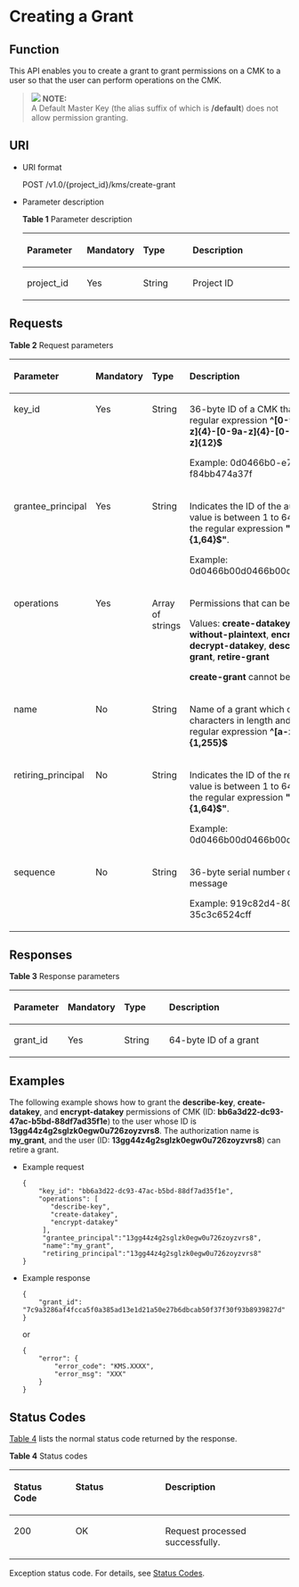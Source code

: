 # Creating a Grant<a name="kms_02_0028"></a>

## Function<a name="en-us_topic_0112992333_section37533920154934"></a>

This API enables you to create a grant to grant permissions on a CMK to a user so that the user can perform operations on the CMK.

>![](/images/icon-note.gif) **NOTE:**   
>A Default Master Key \(the alias suffix of which is  **/default**\) does not allow permission granting.  

## URI<a name="en-us_topic_0112992333_section37627629154934"></a>

-   URI format

    POST /v1.0/\{project\_id\}/kms/create-grant

-   Parameter description

    **Table  1**  Parameter description

    <a name="en-us_topic_0112992333_table38759358154934"></a>
    <table><thead align="left"><tr id="en-us_topic_0112992333_row60644171154934"><th class="cellrowborder" valign="top" width="22.74%" id="mcps1.2.5.1.1"><p id="en-us_topic_0112992333_p13230838154934"><a name="en-us_topic_0112992333_p13230838154934"></a><a name="en-us_topic_0112992333_p13230838154934"></a><strong id="en-us_topic_0112992333_b842352706191249"><a name="en-us_topic_0112992333_b842352706191249"></a><a name="en-us_topic_0112992333_b842352706191249"></a>Parameter</strong></p>
    </th>
    <th class="cellrowborder" valign="top" width="16.919999999999998%" id="mcps1.2.5.1.2"><p id="en-us_topic_0112992333_p65064970154934"><a name="en-us_topic_0112992333_p65064970154934"></a><a name="en-us_topic_0112992333_p65064970154934"></a><strong id="en-us_topic_0112992333_b842352706191255"><a name="en-us_topic_0112992333_b842352706191255"></a><a name="en-us_topic_0112992333_b842352706191255"></a>Mandatory</strong></p>
    </th>
    <th class="cellrowborder" valign="top" width="19.55%" id="mcps1.2.5.1.3"><p id="en-us_topic_0112992333_p35771181154934"><a name="en-us_topic_0112992333_p35771181154934"></a><a name="en-us_topic_0112992333_p35771181154934"></a>Type</p>
    </th>
    <th class="cellrowborder" valign="top" width="40.79%" id="mcps1.2.5.1.4"><p id="en-us_topic_0112992333_p11784586154934"><a name="en-us_topic_0112992333_p11784586154934"></a><a name="en-us_topic_0112992333_p11784586154934"></a>Description</p>
    </th>
    </tr>
    </thead>
    <tbody><tr id="en-us_topic_0112992333_row15027399154934"><td class="cellrowborder" valign="top" width="22.74%" headers="mcps1.2.5.1.1 "><p id="en-us_topic_0112992333_p9259788154934"><a name="en-us_topic_0112992333_p9259788154934"></a><a name="en-us_topic_0112992333_p9259788154934"></a>project_id</p>
    </td>
    <td class="cellrowborder" valign="top" width="16.919999999999998%" headers="mcps1.2.5.1.2 "><p id="en-us_topic_0112992333_p11845378154934"><a name="en-us_topic_0112992333_p11845378154934"></a><a name="en-us_topic_0112992333_p11845378154934"></a>Yes</p>
    </td>
    <td class="cellrowborder" valign="top" width="19.55%" headers="mcps1.2.5.1.3 "><p id="en-us_topic_0112992333_p4386100291125"><a name="en-us_topic_0112992333_p4386100291125"></a><a name="en-us_topic_0112992333_p4386100291125"></a>String</p>
    </td>
    <td class="cellrowborder" valign="top" width="40.79%" headers="mcps1.2.5.1.4 "><p id="en-us_topic_0112992333_p5464351154934"><a name="en-us_topic_0112992333_p5464351154934"></a><a name="en-us_topic_0112992333_p5464351154934"></a>Project ID</p>
    </td>
    </tr>
    </tbody>
    </table>


## Requests<a name="en-us_topic_0112992333_section49179167154934"></a>

**Table  2**  Request parameters

<a name="en-us_topic_0112992333_table5096792154934"></a>
<table><thead align="left"><tr id="en-us_topic_0112992333_row37570371154934"><th class="cellrowborder" valign="top" width="17%" id="mcps1.2.5.1.1"><p id="en-us_topic_0112992333_p114081546134418"><a name="en-us_topic_0112992333_p114081546134418"></a><a name="en-us_topic_0112992333_p114081546134418"></a><strong id="en-us_topic_0112992333_b1636075548"><a name="en-us_topic_0112992333_b1636075548"></a><a name="en-us_topic_0112992333_b1636075548"></a>Parameter</strong></p>
</th>
<th class="cellrowborder" valign="top" width="16%" id="mcps1.2.5.1.2"><p id="en-us_topic_0112992333_p9408546124415"><a name="en-us_topic_0112992333_p9408546124415"></a><a name="en-us_topic_0112992333_p9408546124415"></a><strong id="en-us_topic_0112992333_b1693435514"><a name="en-us_topic_0112992333_b1693435514"></a><a name="en-us_topic_0112992333_b1693435514"></a>Mandatory</strong></p>
</th>
<th class="cellrowborder" valign="top" width="17%" id="mcps1.2.5.1.3"><p id="en-us_topic_0112992333_p164081146134413"><a name="en-us_topic_0112992333_p164081146134413"></a><a name="en-us_topic_0112992333_p164081146134413"></a>Type</p>
</th>
<th class="cellrowborder" valign="top" width="50%" id="mcps1.2.5.1.4"><p id="en-us_topic_0112992333_p10408194611444"><a name="en-us_topic_0112992333_p10408194611444"></a><a name="en-us_topic_0112992333_p10408194611444"></a>Description</p>
</th>
</tr>
</thead>
<tbody><tr id="en-us_topic_0112992333_row3735252154934"><td class="cellrowborder" valign="top" width="17%" headers="mcps1.2.5.1.1 "><p id="en-us_topic_0112992333_p5492758715522"><a name="en-us_topic_0112992333_p5492758715522"></a><a name="en-us_topic_0112992333_p5492758715522"></a>key_id</p>
</td>
<td class="cellrowborder" valign="top" width="16%" headers="mcps1.2.5.1.2 "><p id="en-us_topic_0112992333_p530110015522"><a name="en-us_topic_0112992333_p530110015522"></a><a name="en-us_topic_0112992333_p530110015522"></a>Yes</p>
</td>
<td class="cellrowborder" valign="top" width="17%" headers="mcps1.2.5.1.3 "><p id="en-us_topic_0112992333_p3346736533"><a name="en-us_topic_0112992333_p3346736533"></a><a name="en-us_topic_0112992333_p3346736533"></a>String</p>
</td>
<td class="cellrowborder" valign="top" width="50%" headers="mcps1.2.5.1.4 "><p id="en-us_topic_0112992333_p2673593115522"><a name="en-us_topic_0112992333_p2673593115522"></a><a name="en-us_topic_0112992333_p2673593115522"></a>36-byte ID of a CMK that matches the regular expression <span class="parmvalue" id="en-us_topic_0112992333_parmvalue80435593163333"><a name="en-us_topic_0112992333_parmvalue80435593163333"></a><a name="en-us_topic_0112992333_parmvalue80435593163333"></a><b>^[0-9a-z]{8}-[0-9a-z]{4}-[0-9a-z]{4}-[0-9a-z]{4}-[0-9a-z]{12}$</b></span></p>
<p id="en-us_topic_0112992333_p5898392715522"><a name="en-us_topic_0112992333_p5898392715522"></a><a name="en-us_topic_0112992333_p5898392715522"></a>Example: 0d0466b0-e727-4d9c-b35d-f84bb474a37f</p>
</td>
</tr>
<tr id="en-us_topic_0112992333_row2233745154934"><td class="cellrowborder" valign="top" width="17%" headers="mcps1.2.5.1.1 "><p id="en-us_topic_0112992333_p4383626015522"><a name="en-us_topic_0112992333_p4383626015522"></a><a name="en-us_topic_0112992333_p4383626015522"></a>grantee_principal</p>
</td>
<td class="cellrowborder" valign="top" width="16%" headers="mcps1.2.5.1.2 "><p id="en-us_topic_0112992333_p4822598815522"><a name="en-us_topic_0112992333_p4822598815522"></a><a name="en-us_topic_0112992333_p4822598815522"></a>Yes</p>
</td>
<td class="cellrowborder" valign="top" width="17%" headers="mcps1.2.5.1.3 "><p id="en-us_topic_0112992333_p16572391317"><a name="en-us_topic_0112992333_p16572391317"></a><a name="en-us_topic_0112992333_p16572391317"></a>String</p>
</td>
<td class="cellrowborder" valign="top" width="50%" headers="mcps1.2.5.1.4 "><p id="en-us_topic_0112992333_p1538695162811"><a name="en-us_topic_0112992333_p1538695162811"></a><a name="en-us_topic_0112992333_p1538695162811"></a>Indicates the ID of the authorized user. The value is between 1 to 64 bytes and meets the regular expression <strong id="en-us_topic_0112992333_b112401647135813"><a name="en-us_topic_0112992333_b112401647135813"></a><a name="en-us_topic_0112992333_b112401647135813"></a>"^[a-zA-Z0-9]{1,64}$"</strong>.</p>
<p id="en-us_topic_0112992333_p5880995015522"><a name="en-us_topic_0112992333_p5880995015522"></a><a name="en-us_topic_0112992333_p5880995015522"></a>Example: 0d0466b00d0466b00d0466b00d0466b0</p>
</td>
</tr>
<tr id="en-us_topic_0112992333_row23632615154934"><td class="cellrowborder" valign="top" width="17%" headers="mcps1.2.5.1.1 "><p id="en-us_topic_0112992333_p1108616615530"><a name="en-us_topic_0112992333_p1108616615530"></a><a name="en-us_topic_0112992333_p1108616615530"></a>operations</p>
</td>
<td class="cellrowborder" valign="top" width="16%" headers="mcps1.2.5.1.2 "><p id="en-us_topic_0112992333_p5743624615530"><a name="en-us_topic_0112992333_p5743624615530"></a><a name="en-us_topic_0112992333_p5743624615530"></a>Yes</p>
</td>
<td class="cellrowborder" valign="top" width="17%" headers="mcps1.2.5.1.3 "><p id="en-us_topic_0112992333_p1941514414456"><a name="en-us_topic_0112992333_p1941514414456"></a><a name="en-us_topic_0112992333_p1941514414456"></a>Array of strings</p>
</td>
<td class="cellrowborder" valign="top" width="50%" headers="mcps1.2.5.1.4 "><p id="en-us_topic_0112992333_p34245185181036"><a name="en-us_topic_0112992333_p34245185181036"></a><a name="en-us_topic_0112992333_p34245185181036"></a>Permissions that can be granted</p>
<p id="en-us_topic_0112992333_p58016892181046"><a name="en-us_topic_0112992333_p58016892181046"></a><a name="en-us_topic_0112992333_p58016892181046"></a>Values: <span class="parmname" id="en-us_topic_0112992333_parmname711983078104314"><a name="en-us_topic_0112992333_parmname711983078104314"></a><a name="en-us_topic_0112992333_parmname711983078104314"></a><b>create-datakey</b></span>, <span class="parmname" id="en-us_topic_0112992333_parmname1476402418104314"><a name="en-us_topic_0112992333_parmname1476402418104314"></a><a name="en-us_topic_0112992333_parmname1476402418104314"></a><b>create-datakey-without-plaintext</b></span>, <span class="parmname" id="en-us_topic_0112992333_parmname833542488104314"><a name="en-us_topic_0112992333_parmname833542488104314"></a><a name="en-us_topic_0112992333_parmname833542488104314"></a><b>encrypt-datakey</b></span>, <span class="parmname" id="en-us_topic_0112992333_parmname876101735104314"><a name="en-us_topic_0112992333_parmname876101735104314"></a><a name="en-us_topic_0112992333_parmname876101735104314"></a><b>decrypt-datakey</b></span>, <span class="parmname" id="en-us_topic_0112992333_parmname150410567104314"><a name="en-us_topic_0112992333_parmname150410567104314"></a><a name="en-us_topic_0112992333_parmname150410567104314"></a><b>describe-key</b></span>, <span class="parmname" id="en-us_topic_0112992333_parmname1533829523104314"><a name="en-us_topic_0112992333_parmname1533829523104314"></a><a name="en-us_topic_0112992333_parmname1533829523104314"></a><b>create-grant</b></span>, <span class="parmname" id="en-us_topic_0112992333_parmname1728175126175753"><a name="en-us_topic_0112992333_parmname1728175126175753"></a><a name="en-us_topic_0112992333_parmname1728175126175753"></a><b>retire-grant</b></span></p>
<p id="en-us_topic_0112992333_p2182438615530"><a name="en-us_topic_0112992333_p2182438615530"></a><a name="en-us_topic_0112992333_p2182438615530"></a><span class="parmvalue" id="en-us_topic_0112992333_parmvalue1365452364619"><a name="en-us_topic_0112992333_parmvalue1365452364619"></a><a name="en-us_topic_0112992333_parmvalue1365452364619"></a><b>create-grant</b></span> cannot be the only value.</p>
</td>
</tr>
<tr id="en-us_topic_0112992333_row20487414155231"><td class="cellrowborder" valign="top" width="17%" headers="mcps1.2.5.1.1 "><p id="en-us_topic_0112992333_p517669515530"><a name="en-us_topic_0112992333_p517669515530"></a><a name="en-us_topic_0112992333_p517669515530"></a>name</p>
</td>
<td class="cellrowborder" valign="top" width="16%" headers="mcps1.2.5.1.2 "><p id="en-us_topic_0112992333_p721574715530"><a name="en-us_topic_0112992333_p721574715530"></a><a name="en-us_topic_0112992333_p721574715530"></a>No</p>
</td>
<td class="cellrowborder" valign="top" width="17%" headers="mcps1.2.5.1.3 "><p id="en-us_topic_0112992333_p16985457636"><a name="en-us_topic_0112992333_p16985457636"></a><a name="en-us_topic_0112992333_p16985457636"></a>String</p>
</td>
<td class="cellrowborder" valign="top" width="50%" headers="mcps1.2.5.1.4 "><p id="en-us_topic_0112992333_p4760460115530"><a name="en-us_topic_0112992333_p4760460115530"></a><a name="en-us_topic_0112992333_p4760460115530"></a>Name of a grant which can be 1 to 255 characters in length and matches the regular expression <strong id="en-us_topic_0112992333_b842352706104539"><a name="en-us_topic_0112992333_b842352706104539"></a><a name="en-us_topic_0112992333_b842352706104539"></a>^[a-zA-Z0-9:/_-]{1,255}$</strong></p>
</td>
</tr>
<tr id="en-us_topic_0112992333_row7628893155234"><td class="cellrowborder" valign="top" width="17%" headers="mcps1.2.5.1.1 "><p id="en-us_topic_0112992333_p847179515530"><a name="en-us_topic_0112992333_p847179515530"></a><a name="en-us_topic_0112992333_p847179515530"></a>retiring_principal</p>
</td>
<td class="cellrowborder" valign="top" width="16%" headers="mcps1.2.5.1.2 "><p id="en-us_topic_0112992333_p1731110115530"><a name="en-us_topic_0112992333_p1731110115530"></a><a name="en-us_topic_0112992333_p1731110115530"></a>No</p>
</td>
<td class="cellrowborder" valign="top" width="17%" headers="mcps1.2.5.1.3 "><p id="en-us_topic_0112992333_p31154020414"><a name="en-us_topic_0112992333_p31154020414"></a><a name="en-us_topic_0112992333_p31154020414"></a>String</p>
</td>
<td class="cellrowborder" valign="top" width="50%" headers="mcps1.2.5.1.4 "><p id="en-us_topic_0112992333_p851655562816"><a name="en-us_topic_0112992333_p851655562816"></a><a name="en-us_topic_0112992333_p851655562816"></a>Indicates the ID of the retiring user. The value is between 1 to 64 bytes and meets the regular expression <strong id="en-us_topic_0112992333_b1580910581588"><a name="en-us_topic_0112992333_b1580910581588"></a><a name="en-us_topic_0112992333_b1580910581588"></a>"^[a-zA-Z0-9]{1,64}$"</strong>.</p>
<p id="en-us_topic_0112992333_p342916081631"><a name="en-us_topic_0112992333_p342916081631"></a><a name="en-us_topic_0112992333_p342916081631"></a>Example: 0d0466b00d0466b00d0466b00d0466b0</p>
</td>
</tr>
<tr id="en-us_topic_0112992333_row4011877155238"><td class="cellrowborder" valign="top" width="17%" headers="mcps1.2.5.1.1 "><p id="en-us_topic_0112992333_p906222915530"><a name="en-us_topic_0112992333_p906222915530"></a><a name="en-us_topic_0112992333_p906222915530"></a>sequence</p>
</td>
<td class="cellrowborder" valign="top" width="16%" headers="mcps1.2.5.1.2 "><p id="en-us_topic_0112992333_p6594517215530"><a name="en-us_topic_0112992333_p6594517215530"></a><a name="en-us_topic_0112992333_p6594517215530"></a>No</p>
</td>
<td class="cellrowborder" valign="top" width="17%" headers="mcps1.2.5.1.3 "><p id="en-us_topic_0112992333_p1774218113418"><a name="en-us_topic_0112992333_p1774218113418"></a><a name="en-us_topic_0112992333_p1774218113418"></a>String</p>
</td>
<td class="cellrowborder" valign="top" width="50%" headers="mcps1.2.5.1.4 "><p id="en-us_topic_0112992333_p2406104219271"><a name="en-us_topic_0112992333_p2406104219271"></a><a name="en-us_topic_0112992333_p2406104219271"></a>36-byte serial number of a request message</p>
<p id="en-us_topic_0112992333_p3995872615530"><a name="en-us_topic_0112992333_p3995872615530"></a><a name="en-us_topic_0112992333_p3995872615530"></a>Example: 919c82d4-8046-4722-9094-35c3c6524cff</p>
</td>
</tr>
</tbody>
</table>

## Responses<a name="en-us_topic_0112992333_section35819930154934"></a>

**Table  3**  Response parameters

<a name="en-us_topic_0112992333_table66429519154934"></a>
<table><thead align="left"><tr id="en-us_topic_0112992333_row58318988154934"><th class="cellrowborder" valign="top" width="17%" id="mcps1.2.5.1.1"><p id="en-us_topic_0112992333_p1832914587446"><a name="en-us_topic_0112992333_p1832914587446"></a><a name="en-us_topic_0112992333_p1832914587446"></a><strong id="en-us_topic_0112992333_b2117366585"><a name="en-us_topic_0112992333_b2117366585"></a><a name="en-us_topic_0112992333_b2117366585"></a>Parameter</strong></p>
</th>
<th class="cellrowborder" valign="top" width="16%" id="mcps1.2.5.1.2"><p id="en-us_topic_0112992333_p932911586447"><a name="en-us_topic_0112992333_p932911586447"></a><a name="en-us_topic_0112992333_p932911586447"></a><strong id="en-us_topic_0112992333_b1472577382"><a name="en-us_topic_0112992333_b1472577382"></a><a name="en-us_topic_0112992333_b1472577382"></a>Mandatory</strong></p>
</th>
<th class="cellrowborder" valign="top" width="17%" id="mcps1.2.5.1.3"><p id="en-us_topic_0112992333_p9329155814416"><a name="en-us_topic_0112992333_p9329155814416"></a><a name="en-us_topic_0112992333_p9329155814416"></a>Type</p>
</th>
<th class="cellrowborder" valign="top" width="50%" id="mcps1.2.5.1.4"><p id="en-us_topic_0112992333_p19329358144416"><a name="en-us_topic_0112992333_p19329358144416"></a><a name="en-us_topic_0112992333_p19329358144416"></a>Description</p>
</th>
</tr>
</thead>
<tbody><tr id="en-us_topic_0112992333_row12703112154934"><td class="cellrowborder" valign="top" width="17%" headers="mcps1.2.5.1.1 "><p id="en-us_topic_0112992333_p6454391416846"><a name="en-us_topic_0112992333_p6454391416846"></a><a name="en-us_topic_0112992333_p6454391416846"></a>grant_id</p>
</td>
<td class="cellrowborder" valign="top" width="16%" headers="mcps1.2.5.1.2 "><p id="en-us_topic_0112992333_p4593721154934"><a name="en-us_topic_0112992333_p4593721154934"></a><a name="en-us_topic_0112992333_p4593721154934"></a>Yes</p>
</td>
<td class="cellrowborder" valign="top" width="17%" headers="mcps1.2.5.1.3 "><p id="en-us_topic_0112992333_p6511947417"><a name="en-us_topic_0112992333_p6511947417"></a><a name="en-us_topic_0112992333_p6511947417"></a>String</p>
</td>
<td class="cellrowborder" valign="top" width="50%" headers="mcps1.2.5.1.4 "><p id="en-us_topic_0112992333_p445028111690"><a name="en-us_topic_0112992333_p445028111690"></a><a name="en-us_topic_0112992333_p445028111690"></a>64-byte ID of a grant</p>
</td>
</tr>
</tbody>
</table>

## Examples<a name="en-us_topic_0112992333_section194314434818"></a>

The following example shows how to grant the  **describe-key**,  **create-datakey**, and  **encrypt-datakey**  permissions of CMK \(ID:  **bb6a3d22-dc93-47ac-b5bd-88df7ad35f1e**\) to the user whose ID is  **13gg44z4g2sglzk0egw0u726zoyzvrs8**. The authorization name is  **my\_grant**, and the user \(ID:  **13gg44z4g2sglzk0egw0u726zoyzvrs8**\) can retire a grant.

-   Example request

    ```
    {      
        "key_id": "bb6a3d22-dc93-47ac-b5bd-88df7ad35f1e",
        "operations": [
           "describe-key",
           "create-datakey",
           "encrypt-datakey"
         ],
         "grantee_principal":"13gg44z4g2sglzk0egw0u726zoyzvrs8",
         "name":"my_grant",
         "retiring_principal":"13gg44z4g2sglzk0egw0u726zoyzvrs8"
    }
    ```

-   Example response

    ```
    {
        "grant_id": "7c9a3286af4fcca5f0a385ad13e1d21a50e27b6dbcab50f37f30f93b8939827d"
    }
    ```

    or

    ```
    {
        "error": {
            "error_code": "KMS.XXXX",
            "error_msg": "XXX"
        }
    }
    ```


## Status Codes<a name="en-us_topic_0112992333_section3454223421"></a>

[Table 4](#en-us_topic_0112992333_en-us_topic_0112992294_en-us_topic_0079615001_table20596071)  lists the normal status code returned by the response.

**Table  4**  Status codes

<a name="en-us_topic_0112992333_en-us_topic_0112992294_en-us_topic_0079615001_table20596071"></a>
<table><thead align="left"><tr id="en-us_topic_0112992333_en-us_topic_0112992294_en-us_topic_0079615001_row9746163"><th class="cellrowborder" valign="top" width="22%" id="mcps1.2.4.1.1"><p id="en-us_topic_0112992333_en-us_topic_0112992294_p57545694203043"><a name="en-us_topic_0112992333_en-us_topic_0112992294_p57545694203043"></a><a name="en-us_topic_0112992333_en-us_topic_0112992294_p57545694203043"></a>Status Code</p>
</th>
<th class="cellrowborder" valign="top" width="32%" id="mcps1.2.4.1.2"><p id="en-us_topic_0112992333_en-us_topic_0112992294_p4531342288"><a name="en-us_topic_0112992333_en-us_topic_0112992294_p4531342288"></a><a name="en-us_topic_0112992333_en-us_topic_0112992294_p4531342288"></a>Status</p>
</th>
<th class="cellrowborder" valign="top" width="46%" id="mcps1.2.4.1.3"><p id="en-us_topic_0112992333_en-us_topic_0112992294_p30689603203043"><a name="en-us_topic_0112992333_en-us_topic_0112992294_p30689603203043"></a><a name="en-us_topic_0112992333_en-us_topic_0112992294_p30689603203043"></a>Description</p>
</th>
</tr>
</thead>
<tbody><tr id="en-us_topic_0112992333_en-us_topic_0112992294_en-us_topic_0079615001_row48621261"><td class="cellrowborder" valign="top" width="22%" headers="mcps1.2.4.1.1 "><p id="en-us_topic_0112992333_en-us_topic_0112992294_en-us_topic_0079615001_p46008046"><a name="en-us_topic_0112992333_en-us_topic_0112992294_en-us_topic_0079615001_p46008046"></a><a name="en-us_topic_0112992333_en-us_topic_0112992294_en-us_topic_0079615001_p46008046"></a>200</p>
</td>
<td class="cellrowborder" valign="top" width="32%" headers="mcps1.2.4.1.2 "><p id="en-us_topic_0112992333_en-us_topic_0112992294_p7538425819"><a name="en-us_topic_0112992333_en-us_topic_0112992294_p7538425819"></a><a name="en-us_topic_0112992333_en-us_topic_0112992294_p7538425819"></a>OK</p>
</td>
<td class="cellrowborder" valign="top" width="46%" headers="mcps1.2.4.1.3 "><p id="en-us_topic_0112992333_en-us_topic_0112992294_p1885682315512"><a name="en-us_topic_0112992333_en-us_topic_0112992294_p1885682315512"></a><a name="en-us_topic_0112992333_en-us_topic_0112992294_p1885682315512"></a>Request processed successfully.</p>
</td>
</tr>
</tbody>
</table>

Exception status code. For details, see  [Status Codes](status-codes.md#kms_02_0301).

